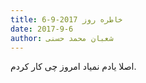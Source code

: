 ```yaml
---
title: خاطره روز 2017-9-6
date: 2017-9-6
author: شعبان محمد حسنی
---
```


اصلا یادم نمیاد امروز چی کار کردم.